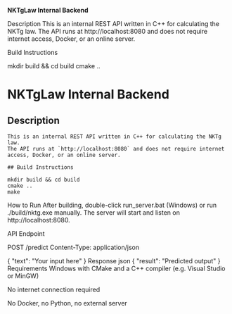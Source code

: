 **NKTgLaw Internal Backend**

Description
This is an internal REST API written in C++ for calculating the NKTg law. The API runs at http://localhost:8080 and does not require internet access, Docker, or an online server.

Build Instructions

mkdir build && cd build
cmake ..

# NKTgLaw Internal Backend

## Description

```
This is an internal REST API written in C++ for calculating the NKTg law.  
The API runs at `http://localhost:8080` and does not require internet access, Docker, or an online server.

## Build Instructions

mkdir build && cd build
cmake ..
make

```

How to Run
After building, double-click run_server.bat (Windows) or run ./build/nktg.exe manually. The server will start and listen on http://localhost:8080.

API Endpoint

POST /predict
Content-Type: application/json

{
  "text": "Your input here"
}
Response
json
{
  "result": "Predicted output"
}
Requirements
Windows with CMake and a C++ compiler (e.g. Visual Studio or MinGW)

No internet connection required

No Docker, no Python, no external server

